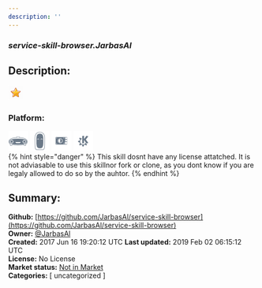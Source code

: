 ```yaml
---
description: ''
---
```


### _service-skill-browser.JarbasAl_  
## Description:  
  
  
![](../.gitbook/assets/star.png)  
  
### Platform:  
 ![Mark I](../.gitbook/assets/mark-1-icon.png)  ![Mark II](../.gitbook/assets/mark-2-icon.png)  ![Picroft](../.gitbook/assets/picroft-icon.png)  ![plasmoid](../.gitbook/assets/kde.png)   
{% hint style="danger" %}
This skill dosnt have any license attatched. It is not adviasable to use this skillnor fork or clone, as you dont know if you are legaly allowed to do so by the auhtor.
{% endhint %}
  
## Summary:  
**Github:** [https://github.com/JarbasAl/service-skill-browser](https://github.com/JarbasAl/service-skill-browser)  
**Owner:** [@JarbasAl](https://github.com/JarbasAl)  
**Created:** 2017 Jun 16 19:20:12 UTC  **Last updated:** 2019 Feb 02 06:15:12 UTC  
**License:** No License  
**Market status:** [Not in Market](https://market.mycroft.ai/skill/)  
**Categories:** [ uncategorized ]   
